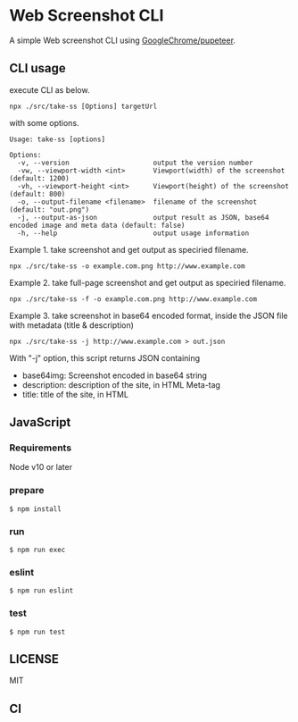 # Web Screenshot CLI

A simple Web screenshot CLI using [GoogleChrome/pupeteer](https://github.com/GoogleChrome/puppeteer).

## CLI usage

execute CLI as below.

```console
npx ./src/take-ss [Options] targetUrl
```

with some options.

```console
Usage: take-ss [options]

Options:
  -v, --version                     output the version number
  -vw, --viewport-width <int>       Viewport(width) of the screenshot (default: 1200)
  -vh, --viewport-height <int>      Viewport(height) of the screenshot (default: 800)
  -o, --output-filename <filename>  filename of the screenshot (default: "out.png")
  -j, --output-as-json              output result as JSON, base64 encoded image and meta data (default: false)
  -h, --help                        output usage information

```

Example 1. take screenshot and get output as speciried filename.

```console
npx ./src/take-ss -o example.com.png http://www.example.com
```

Example 2. take full-page screenshot and get output as speciried filename.

```console
npx ./src/take-ss -f -o example.com.png http://www.example.com
```

Example 3. take screenshot in base64 encoded format, inside the JSON file with metadata (title & description)

```console
npx ./src/take-ss -j http://www.example.com > out.json
```

With "-j" option, this script returns JSON containing

- base64img: Screenshot encoded in base64 string
- description: description of the site, in HTML Meta-tag
- title: title of the site, in HTML

## JavaScript

### Requirements

Node v10 or later

### prepare

```
$ npm install
```

### run

```
$ npm run exec

```
### eslint

```
$ npm run eslint
```

### test

```
$ npm run test
```


## LICENSE
MIT

## CI

